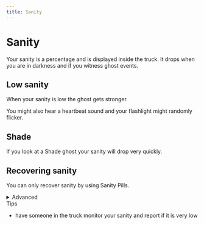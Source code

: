 ```yaml
---
title: Sanity
---
```


# Sanity

Your sanity is a percentage and is displayed inside the truck. It drops when you are in darkness and if you witness ghost events.

## Low sanity

When your sanity is low the ghost gets stronger.

You might also hear a heartbeat sound and your flashlight might randomly flicker.

## Shade

If you look at a Shade ghost your sanity will drop very quickly.

## Recovering sanity

You can only recover sanity by using Sanity Pills.

<details>
  <summary>Advanced</summary>
 
  - you lose sanity at the rate of `deltatime * ghost_sanity_strength` where all ghosts have a `ghost_sanity_strength` of 0.02 but Shade has 0.4
  - sanity can never drop below 50% in Setup Phase
  - sanity drains slower in Setup Phase (0.09 vs 0.12)
</details

## Tips

- have someone in the truck monitor your sanity and report if it is very low
